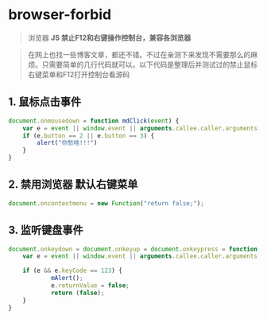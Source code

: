 
# browser-forbid
> 浏览器  **JS 禁止F12和右键操作控制台，兼容各浏览器**

>在网上也找一些博客文章，都还不错。不过在亲测下来发现不需要那么的麻烦。只需要简单的几行代码就可以。以下代码是整理后并测试过的禁止鼠标右键菜单和F12打开控制台看源码

## 1. 鼠标点击事件

```js
document.onmousedown = function mdClick(event) {
    var e = event || window.event || arguments.callee.caller.arguments[0];
    if (e.button == 2 || e.button == 3) {
        alert("你愁啥!!!")
    }
}
```

## 2. 禁用浏览器 默认右键菜单

```js
document.oncontextmenu = new Function("return false;");
```

## 3. 监听键盘事件

```js
document.onkeydown = document.onkeyup = document.onkeypress = function(event) {
    var e = event || window.event || arguments.callee.caller.arguments[0];

    if (e && e.keyCode == 123) {
            mAlert();
            e.returnValue = false;
            return (false);
    }
}

```
